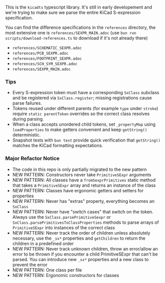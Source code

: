 This is the `kicadts` typescript library. It's still in early developement and
we're trying to make sure we parse the entire KiCad S-expression specification.

You can find the difference specifications in the `references` directory, the
most extensive one is `references/SEXPR_MAIN.adoc` (use `bun run scripts/download-references.ts` to download if it's not already there)

- `references/SCHEMATIC_SEXPR.adoc`
- `references/PCB_SEXPR.adoc`
- `references/FOOTPRINT_SEXPR.adoc`
- `references/SCH_SYM_SEXPR.adoc`
- `references/SEXPR_MAIN.adoc`

### Tips

- Every S-expression token must have a corresponding `SxClass` subclass and be registered via `SxClass.register`; missing registrations cause parse failures.
- Tokens reused under different parents (for example `type` under `stroke`) require `static parentToken` overrides so the correct class resolves during parsing.
- When a class accepts unordered child tokens, set `_propertyMap` using `loadProperties` to make getters convenient and keep `getString()` deterministic.
- Snapshot tests with `bun test` provide quick verification that `getString()` matches the KiCad formatting expectations.

### Major Refactor Notice

- The code in this repo is only partially migrated to the new pattern
- NEW PATTERN: Constructors never take `PrimitiveSExpr` arguments
- NEW PATTERN: All classes have a `fromSexprPrimitives` static method that takes a `PrimitiveSExpr` array and returns an instance of the class
- NEW PATTERN: Classes have ergonomic getters and setters for properties
- NEW PATTERN: Never has "extras" property, everything becomes an `SxClass`
- NEW PATTERN: Never have "switch cases" that switch on the token. Always use the `SxClass.parsePrimitiveSexpr` or `SxClass.parsePrimitivesToClassProperties` methods to parse arrays of `PrimitiveSExpr` into instances of the correct class
- NEW PATTERN: Never track the order of children unless absolutely necessary, use the `_sx*` properties and `getChildren` to return the children in a predefined order
- NEW PATTERN: Never track unknown children, throw an error/allow an error to be thrown if you encounter a child PrimitiveSExpr that can't be parsed. You can introduce new `_sx*` properties and a new class to prevent the error
- NEW PATTERN: One class per file
- NEW PATTERN: Ergonomic constructors for classes

